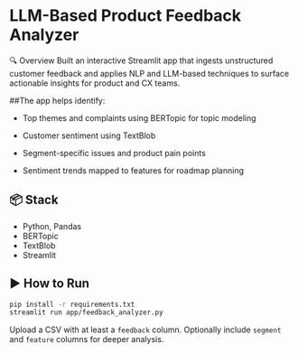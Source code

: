 # LLM-Based Product Feedback Analyzer

🔍 Overview
Built an interactive Streamlit app that ingests unstructured customer feedback and applies NLP and LLM-based techniques to surface actionable insights for product and CX teams.

##The app helps identify:

- Top themes and complaints using BERTopic for topic modeling

- Customer sentiment using TextBlob

- Segment-specific issues and product pain points

- Sentiment trends mapped to features for roadmap planning

## 📦 Stack
- Python, Pandas
- BERTopic
- TextBlob
- Streamlit

## ▶️ How to Run
```bash
pip install -r requirements.txt
streamlit run app/feedback_analyzer.py
```

Upload a CSV with at least a `feedback` column. Optionally include `segment` and `feature` columns for deeper analysis.
